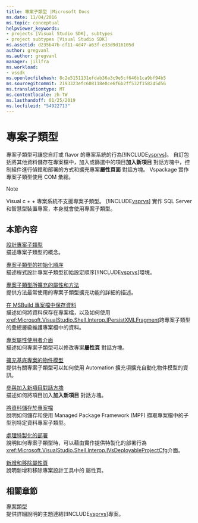 ```yaml
---
title: 專案子類型 |Microsoft Docs
ms.date: 11/04/2016
ms.topic: conceptual
helpviewer_keywords:
- projects [Visual Studio SDK], subtypes
- project subtypes [Visual Studio SDK]
ms.assetid: d235b47b-cf11-4d47-a63f-e33d9d16105d
author: gregvanl
ms.author: gregvanl
manager: jillfra
ms.workload:
- vssdk
ms.openlocfilehash: 8c2e5151131efdab36a3c9e5cf646b1ca9bf94b5
ms.sourcegitcommit: 2193323efc608118e0ce6f6b2ff532f158245d56
ms.translationtype: MT
ms.contentlocale: zh-TW
ms.lasthandoff: 01/25/2019
ms.locfileid: "54922713"
---
```

# <a name="project-subtypes"></a>專案子類型
專案子類型可讓您自訂或 flavor 的專案系統的行為[!INCLUDE[vsprvs](../../code-quality/includes/vsprvs_md.md)]。 自訂包括將其他資料儲存在專案檔中，加入或篩選中的項目**加入新項目** 對話方塊中，控制組件進行偵錯和部署的方式和擴充專案**屬性頁面** 對話方塊。 Vspackage 實作專案子類型使用 COM 彙總。  
  
> [!NOTE]
>  Visual c + + 專案系統不支援專案子類型。 [!INCLUDE[vsprvs](../../code-quality/includes/vsprvs_md.md)] 實作 SQL Server 和智慧型裝置專案，本身就會使用專案子類型。  
  
## <a name="in-this-section"></a>本節內容  
 [設計專案子類型](../../extensibility/internals/project-subtypes-design.md)  
 描述專案子類型的概念。  
  
 [專案子類型的初始化順序](../../extensibility/internals/initialization-sequence-of-project-subtypes.md)  
 描述程式設計專案子類型初始設定順序[!INCLUDE[vsprvs](../../code-quality/includes/vsprvs_md.md)]環境。  
  
 [專案子類型所擴充的屬性和方法](../../extensibility/internals/properties-and-methods-extended-by-project-subtypes.md)  
 提供方法最常使用的專案子類型擴充功能的詳細的描述。  
  
 [在 MSBuild 專案檔中保存資料](../../extensibility/internals/persisting-data-in-the-msbuild-project-file.md)  
 描述如何將資料保存在專案檔，以及如何使用<xref:Microsoft.VisualStudio.Shell.Interop.IPersistXMLFragment>跨專案子類型的彙總層級維護專案檔中的資料。  
  
 [專案屬性使用者介面](../../extensibility/internals/project-property-user-interface.md)  
 描述如何專案子類型可以修改專案**屬性頁** 對話方塊。  
  
 [擴充基底專案的物件模型](../../extensibility/internals/extending-the-object-model-of-the-base-project.md)  
 提供有關專案子類型可以如何使用 Automation 擴充項擴充自動化物件模型的資訊。  
  
 [參與加入新項目對話方塊](../../extensibility/internals/contributing-to-the-add-new-item-dialog-box.md)  
 描述如何將項目加入**加入新項目** 對話方塊。  
  
 [將資料儲存於專案檔](../../extensibility/saving-data-in-project-files.md)  
 說明如何儲存和使用 Managed Package Framework (MPF) 擷取專案檔中的子型別特定資料專案子類型。  
  
 [處理特製化的部署](../../extensibility/internals/handling-specialized-deployment.md)  
 說明如何專案子類型時，可以藉由實作提供特製化的部署行為<xref:Microsoft.VisualStudio.Shell.Interop.IVsDeployableProjectCfg>介面。  
  
 [新增和移除屬性頁](../../extensibility/adding-and-removing-property-pages.md)  
 說明新增和移除專案設計工具中的 屬性頁。  
  
## <a name="related-sections"></a>相關章節  
 [專案類型](../../extensibility/internals/project-types.md)  
 提供詳細說明的主題連結[!INCLUDE[vsprvs](../../code-quality/includes/vsprvs_md.md)]專案。